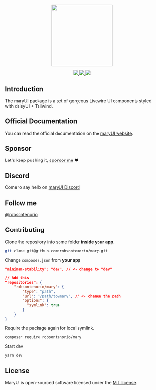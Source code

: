 <p align="center"><img width="200" src="https://github.com/robsontenorio/mary-ui.com/blob/main/public/mary.png?raw=true"></p>

<p align="center">
    <a href="https://packagist.org/packages/robsontenorio/mary">
        <img src="https://img.shields.io/packagist/dt/robsontenorio/mary?cacheSeconds=60">
    </a>
    <a href="https://packagist.org/packages/robsontenorio/mary">
        <img src="https://img.shields.io/packagist/v/robsontenorio/mary?label=stable&color=blue&cacheSeconds=60">
    </a>
    <a href="https://packagist.org/packages/robsontenorio/mary">
        <img src="https://poser.pugx.org/robsontenorio/mary/license.svg">
    </a>
</p>

## Introduction

The maryUI package is a set of gorgeous Livewire UI components styled with daisyUI + Tailwind.

## Official Documentation

You can read the official documentation on the [maryUI website](https://mary-ui.com).

## Sponsor

Let's keep pushing it, [sponsor me](https://github.com/sponsors/robsontenorio) ❤️

## Discord

Come to say hello on [maryUI Discord](https://discord.gg/c2Dv8T2X2s)

## Follow me

[@robsontenorio](https://twitter.com/robsontenorio)

## Contributing

Clone the repository into some folder **inside your app**.

```bash
git clone git@github.com:robsontenorio/mary.git
```

Change `composer.json` from **your app**

<!-- @formatter:off -->
```json
"minimum-stability": "dev", // <- change to "dev"

// Add this
"repositories": {
    "robsontenorio/mary": {
        "type": "path",
        "url": "/path/to/mary", // <- change the path
        "options": {
          "symlink": true
        }
    }
}
```
<!-- @formatter:on -->


Require the package again for local symlink.

```bash
composer require robsontenorio/mary
```

Start dev

```bash
yarn dev
```

## License

<a name="license"></a>

MaryUI is open-sourced software licensed under the [MIT license](/license.md).
